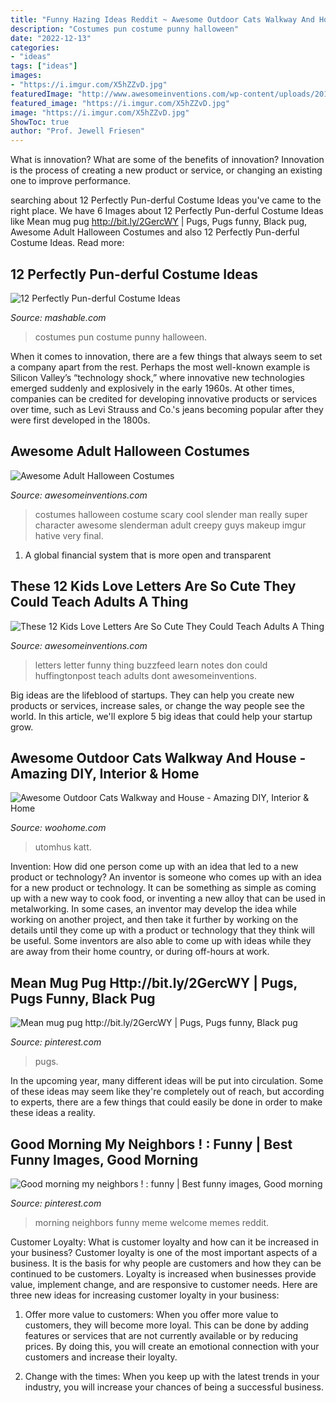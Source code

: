 ```yaml
---
title: "Funny Hazing Ideas Reddit ~ Awesome Outdoor Cats Walkway And House"
description: "Costumes pun costume punny halloween"
date: "2022-12-13"
categories:
- "ideas"
tags: ["ideas"]
images:
- "https://i.imgur.com/X5hZZvD.jpg"
featuredImage: "http://www.awesomeinventions.com/wp-content/uploads/2015/01/dont-show-letter.jpg"
featured_image: "https://i.imgur.com/X5hZZvD.jpg"
image: "https://i.imgur.com/X5hZZvD.jpg"
ShowToc: true
author: "Prof. Jewell Friesen"
---
```



What is innovation? What are some of the benefits of innovation?
Innovation is the process of creating a new product or service, or changing an existing one to improve performance.

	

		
searching about 12 Perfectly Pun-derful Costume Ideas you've came to the right place. We have 6 Images about 12 Perfectly Pun-derful Costume Ideas like Mean mug pug http://bit.ly/2GercWY | Pugs, Pugs funny, Black pug, Awesome Adult Halloween Costumes and also 12 Perfectly Pun-derful Costume Ideas. Read more:
		
    
## 12 Perfectly Pun-derful Costume Ideas

<img loading=lazy src="https://i.imgur.com/X5hZZvD.jpg" onerror="this.onerror=null;this.src='https://tse4.mm.bing.net/th?id=OIP.572nBzVroXz-T0wlxTB8sAAAAA&amp;pid=15.1';" alt="12 Perfectly Pun-derful Costume Ideas">

_Source: mashable.com_

>costumes pun costume punny halloween. 

	

When it comes to innovation, there are a few things that always seem to set a company apart from the rest. Perhaps the most well-known example is Silicon Valley’s “technology shock,” where innovative new technologies emerged suddenly and explosively in the early 1960s. At other times, companies can be credited for developing innovative products or services over time, such as Levi Strauss and Co.'s jeans becoming popular after they were first developed in the 1800s.

    
## Awesome Adult Halloween Costumes

<img loading=lazy src="http://www.awesomeinventions.com/wp-content/uploads/2014/09/slender-man-costume.jpg" onerror="this.onerror=null;this.src='https://tse1.mm.bing.net/th?id=OIP.SZXYSyl3j8QE_KR_51WnmQHaLG&amp;pid=15.1';" alt="Awesome Adult Halloween Costumes">

_Source: awesomeinventions.com_

>costumes halloween costume scary cool slender man really super character awesome slenderman adult creepy guys makeup imgur hative very final. 

	

1. A global financial system that is more open and transparent 

    
## These 12 Kids Love Letters Are So Cute They Could Teach Adults A Thing

<img loading=lazy src="http://www.awesomeinventions.com/wp-content/uploads/2015/01/dont-show-letter.jpg" onerror="this.onerror=null;this.src='https://tse4.mm.bing.net/th?id=OIP.MlowHts3bCYnq_AXYzmoqQHaLH&amp;pid=15.1';" alt="These 12 Kids Love Letters Are So Cute They Could Teach Adults A Thing">

_Source: awesomeinventions.com_

>letters letter funny thing buzzfeed learn notes don could huffingtonpost teach adults dont awesomeinventions. 

	

Big ideas are the lifeblood of startups. They can help you create new products or services, increase sales, or change the way people see the world. In this article, we'll explore 5 big ideas that could help your startup grow.

    
## Awesome Outdoor Cats Walkway And House - Amazing DIY, Interior &amp; Home

<img loading=lazy src="https://www.woohome.com/wp-content/uploads/2014/06/cat-walkway-and-house-3.jpg" onerror="this.onerror=null;this.src='https://tse3.mm.bing.net/th?id=OIP.an4Q4GWCu3CQN-nTO0XdWQHaJ4&amp;pid=15.1';" alt="Awesome Outdoor Cats Walkway and House - Amazing DIY, Interior &amp; Home">

_Source: woohome.com_

>utomhus katt. 

	

Invention: How did one person come up with an idea that led to a new product or technology?
An inventor is someone who comes up with an idea for a new product or technology. It can be something as simple as coming up with a new way to cook food, or inventing a new alloy that can be used in metalworking. In some cases, an inventor may develop the idea while working on another project, and then take it further by working on the details until they come up with a product or technology that they think will be useful. Some inventors are also able to come up with ideas while they are away from their home country, or during off-hours at work.

    
## Mean Mug Pug Http://bit.ly/2GercWY | Pugs, Pugs Funny, Black Pug

<img loading=lazy src="https://i.pinimg.com/736x/65/70/df/6570df0e6652b9b272bf1d0dd82e3df4.jpg" onerror="this.onerror=null;this.src='https://tse1.mm.bing.net/th?id=OIP.SKYCQBDIsJsXu4mOER-5qgHaJ3&amp;pid=15.1';" alt="Mean mug pug http://bit.ly/2GercWY | Pugs, Pugs funny, Black pug">

_Source: pinterest.com_

>pugs. 

	

In the upcoming year, many different ideas will be put into circulation. Some of these ideas may seem like they're completely out of reach, but according to experts, there are a few things that could easily be done in order to make these ideas a reality.

    
## Good Morning My Neighbors ! : Funny | Best Funny Images, Good Morning

<img loading=lazy src="https://i.pinimg.com/736x/15/c7/ea/15c7ea1860ddc27b8b76da0141ae50cf.jpg" onerror="this.onerror=null;this.src='https://tse4.mm.bing.net/th?id=OIP.eVdhrJz43qJLAgj9FeaclgHaNK&amp;pid=15.1';" alt="Good morning my neighbors ! : funny | Best funny images, Good morning">

_Source: pinterest.com_

>morning neighbors funny meme welcome memes reddit. 

	

Customer Loyalty: What is customer loyalty and how can it be increased in your business?
Customer loyalty is one of the most important aspects of a business. It is the basis for why people are customers and how they can be continued to be customers. Loyalty is increased when businesses provide value, implement change, and are responsive to customer needs. Here are three new ideas for increasing customer loyalty in your business:
1. Offer more value to customers: When you offer more value to customers, they will become more loyal. This can be done by adding features or services that are not currently available or by reducing prices. By doing this, you will create an emotional connection with your customers and increase their loyalty.

2. Change with the times: When you keep up with the latest trends in your industry, you will increase your chances of being a successful business.

